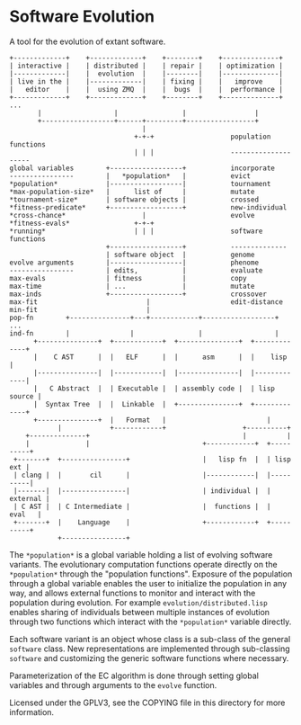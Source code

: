 Software Evolution
==================

A tool for the evolution of extant software.

    +-------------+    +-------------+    +--------+    +--------------+
    | interactive |    | distributed |    | repair |    | optimization |
    |-------------|    |  evolution  |    |--------|    |--------------|
    | live in the |    |-------------|    | fixing |    |   improve    |
    |   editor    |    |  using ZMQ  |    |  bugs  |    |  performance |
    +-------------+    +-------------+    +--------+    +--------------+ ...
           |                  |                |                 |
           +------------------+------+---------+-----------------+
                                     |
                                   +-+-+                   population functions
                                   | | |                   --------------------
    global variables        +------------------+           incorporate
    ----------------        |   *population*   |           evict
    *population*            |------------------|           tournament
    *max-population-size*   |      list of     |           mutate
    *tournament-size*       | software objects |           crossed
    *fitness-predicate*     +------------------+           new-individual
    *cross-chance*                   |                     evolve
    *fitness-evals*                +-+-+
    *running*                      | | |                   software functions
                            +------------------+           --------------
                            | software object  |           genome
    evolve arguments        |------------------|           phenome
    ----------------        | edits,           |           evaluate
    max-evals               | fitness          |           copy
    max-time                | ...              |           mutate
    max-inds                +------------------+           crossover
    max-fit                           |                    edit-distance
    min-fit                           |
    pop-fn        +---------------+---+------------+------------------+ ...
    ind-fn        |               |                |                  |
          +---------------+  +------------+  +---------------+  +-------------+
          |    C AST      |  |   ELF      |  |      asm      |  |    lisp     |
          |---------------|  |------------|  |---------------|  |-------------|
          |   C Abstract  |  | Executable |  | assembly code |  | lisp source |
          |  Syntax Tree  |  |  Linkable  |  +---------------+  +-------------+
          +---------------+  |   Format   |                         |
                |            +------------+                   +----------+
        +--------------+                                      |          |
        |              |                            +------------+  +----------+
     +-------+  +----------------+                  |   lisp fn  |  | lisp ext |
     | clang |  |       cil      |                  |------------|  |----------|
     |-------|  |----------------|                  | individual |  | external |
     | C AST |  | C Intermediate |                  |  functions |  |   eval   |
     +-------+  |    Language    |                  +------------+  +----------+
                +----------------+

The `*population*` is a global variable holding a list of evolving
software variants.  The evolutionary computation functions operate
directly on the `*population*` through the "population functions".
Exposure of the population through a global variable enables the user
to initialize the population in any way, and allows external functions
to monitor and interact with the population during evolution.  For
example `evolution/distributed.lisp` enables sharing of individuals
between multiple instances of evolution through two functions which
interact with the `*population*` variable directly.

Each software variant is an object whose class is a sub-class of the
general `software` class.  New representations are implemented through
sub-classing `software` and customizing the generic software functions
where necessary.

Parameterization of the EC algorithm is done through setting global
variables and through arguments to the `evolve` function.

Licensed under the GPLV3, see the COPYING file in this directory for
more information.

